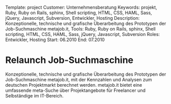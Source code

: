 Template: project
Customer: Unternehmensberatung
Keywords: projekt, Ruby, Ruby on Rails, sphinx, Shell scripting, HTML, CSS, HAML, Sass, jQuery, Javascript, Subversion, Entwickler, Hosting
Description: Konzeptionelle, technische und grafische Überarbeitung des Prototypen der Job-Suchmaschine metajob.it,
Tools: Ruby, Ruby on Rails, sphinx, Shell scripting, HTML, CSS, HAML, Sass, jQuery, Javascript, Subversion
Roles: Entwickler, Hosting
Start: 06.2010
End: 07.2010

# Relaunch Job-Suchmaschine

Konzeptionelle, technische und grafische Überarbeitung des Prototypen der Job-Suchmaschine metajob.it, mit der Kennzahlen und Analysen zum deutschen Projektmarkt berechnet werden. metajob.it bietet eine umfassende meta-Suche über Projektangebote für Freelancer und Selbständige im IT-Bereich.


